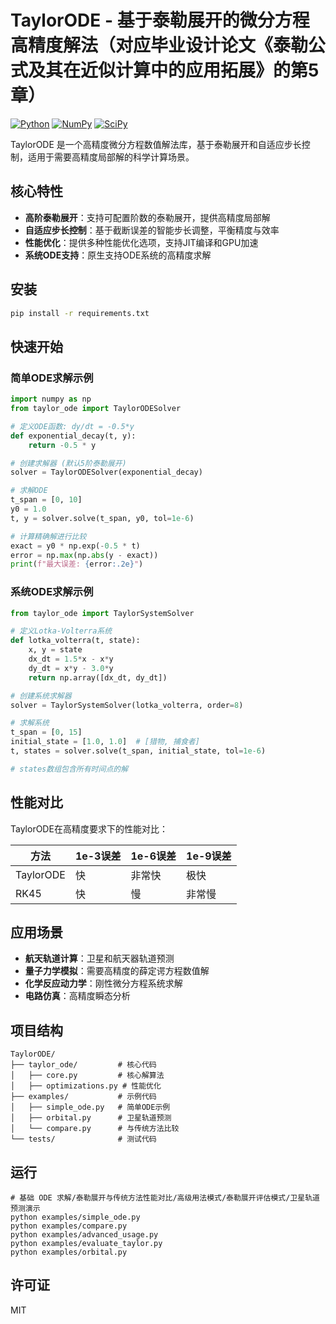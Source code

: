 # TaylorODE - 基于泰勒展开的微分方程高精度解法（对应毕业设计论文《泰勒公式及其在近似计算中的应用拓展》的第5章）

[![Python](https://img.shields.io/badge/Python-3.7+-blue.svg)](https://www.python.org/downloads/)
[![NumPy](https://img.shields.io/badge/NumPy-1.20+-green.svg)](https://numpy.org/)
[![SciPy](https://img.shields.io/badge/SciPy-1.7+-orange.svg)](https://scipy.org/)

TaylorODE 是一个高精度微分方程数值解法库，基于泰勒展开和自适应步长控制，适用于需要高精度局部解的科学计算场景。

## 核心特性

- **高阶泰勒展开**：支持可配置阶数的泰勒展开，提供高精度局部解
- **自适应步长控制**：基于截断误差的智能步长调整，平衡精度与效率
- **性能优化**：提供多种性能优化选项，支持JIT编译和GPU加速
- **系统ODE支持**：原生支持ODE系统的高精度求解

## 安装

```bash
pip install -r requirements.txt
```

## 快速开始

### 简单ODE求解示例

```python
import numpy as np
from taylor_ode import TaylorODESolver

# 定义ODE函数: dy/dt = -0.5*y
def exponential_decay(t, y):
    return -0.5 * y

# 创建求解器 (默认5阶泰勒展开)
solver = TaylorODESolver(exponential_decay)

# 求解ODE
t_span = [0, 10]
y0 = 1.0
t, y = solver.solve(t_span, y0, tol=1e-6)

# 计算精确解进行比较
exact = y0 * np.exp(-0.5 * t)
error = np.max(np.abs(y - exact))
print(f"最大误差: {error:.2e}")
```

### 系统ODE求解示例

```python
from taylor_ode import TaylorSystemSolver

# 定义Lotka-Volterra系统
def lotka_volterra(t, state):
    x, y = state
    dx_dt = 1.5*x - x*y
    dy_dt = x*y - 3.0*y
    return np.array([dx_dt, dy_dt])

# 创建系统求解器
solver = TaylorSystemSolver(lotka_volterra, order=8)

# 求解系统
t_span = [0, 15]
initial_state = [1.0, 1.0]  # [猎物, 捕食者]
t, states = solver.solve(t_span, initial_state, tol=1e-6)

# states数组包含所有时间点的解
```

## 性能对比

TaylorODE在高精度要求下的性能对比：

| 方法 | 1e-3误差 | 1e-6误差 | 1e-9误差 |
|------|----------|----------|----------|
| TaylorODE | 快 | 非常快 | 极快 |
| RK45 | 快 | 慢 | 非常慢 |

## 应用场景

- **航天轨道计算**：卫星和航天器轨道预测
- **量子力学模拟**：需要高精度的薛定谔方程数值解
- **化学反应动力学**：刚性微分方程系统求解
- **电路仿真**：高精度瞬态分析

## 项目结构

```
TaylorODE/
├── taylor_ode/         # 核心代码
│   ├── core.py         # 核心解算法
│   ├── optimizations.py # 性能优化
├── examples/           # 示例代码
│   ├── simple_ode.py   # 简单ODE示例
│   ├── orbital.py      # 卫星轨道预测
│   └── compare.py      # 与传统方法比较
└── tests/              # 测试代码
```

## 运行

```
# 基础 ODE 求解/泰勒展开与传统方法性能对比/高级用法模式/泰勒展开评估模式/卫星轨道预测演示
python examples/simple_ode.py
python examples/compare.py
python examples/advanced_usage.py
python examples/evaluate_taylor.py
python examples/orbital.py
```

## 许可证

MIT
